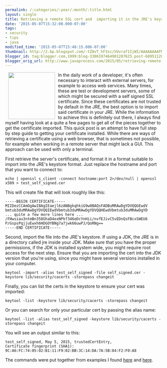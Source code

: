 ```yaml
---
permalink: /:categories/:year/:month/:title.html
layout: single
title: Retrieving a remote SSL cert and  importing it in the JRE's keystore
date: '2015-05-07T15:32:00.000-07:00'
tags:
- security
- tips
- java
modified_time: '2015-05-07T15:48:15.806-07:00'
thumbnail: http://2.bp.blogspot.com/-tZ8vT_hF3sc/VUvraf1IjWI/AAAAAAAAFME/6YuFvbNl2nc/s72-c/AD76394B17.jpg
blogger_id: tag:blogger.com,1999:blog-3306197464901287625.post-6895112003371107263
blogger_orig_url: http://www.javaprocess.com/2015/05/retrieving-remote-ssl-cert-and.html
---
```


<img src="https://2.bp.blogspot.com/-tZ8vT_hF3sc/VUvraf1IjWI/AAAAAAAAFME/6YuFvbNl2nc/s1600/AD76394B17.jpg" width="150" align="left" hspace="10"> 

In the daily work of a developer, it's often necessary to interact with external servers, for example to access web services. Many times, these are test or development servers, some of which might be secured with a self signed SSL certificate. Since these certificates are not trusted by default in the JRE, the best option is to import said certificate in your JRE. While the information to achieve this is definitely out there, I always find myself having look at a quite a few pages to get all of the pieces together to get the certificate imported. This quick post is an attempt to have full step by step guide to getting your certificate installed. While there are ways of retrieving a certificate using a web browser, that is sometimes not possible, for example when working in a remote server that might lack a GUI. This approach can be used with only a terminal.

First retrieve the server's certificate, and format it in a format suitable to import into the JRE's keystore format. Just replace the hostname and port that you want to connect to:

~~~
echo | openssl s_client -connect hostname:port 2>/dev/null | openssl x509 > test_self_signed.cer
~~~

This will create file that will look roughly like this:

~~~
-----BEGIN CERTIFICATE-----
MIIDezCCAmOgAwIBAgIEaejl6zANBgkqhkiG9w0BAQsFADBuMRAwDgYDVQQGEwdV
bmtub3duMRAwDgYDVQQIEwdVbmtub3duMRAwDgYDVQQHEwdVbmtub3duMRAwDgYD
... quite a few more lines here ...
/FHwsiau3ntmBn358GhaD4exNPkf346eDcYnHii/nvfEJivC5vEDnQsFBcxSWEU6
P/GspsPqjjuEwxh6HDGOYBNg7a7jwk66uwPJ/QoRNg==
-----END CERTIFICATE-----
~~~

Second, import the file into the JRE's keystore.  If using a JDK, the JRE is in a directory called jre inside your JDK. Make sure that you have the proper permissions, if the JDK is installed system wide, you might require root access for the next step. Ensure that you are importing the cert into the JDK version that you're using, since you might have several versions installed in your computer.

~~~
keytool -import -alias test_self_signed -file self_signed.cer -keystore lib/security/cacerts -storepass changeit
~~~

Finally, you can list the certs in the keystore to ensure your cert was imported:

~~~
keytool -list -keystore lib/security/cacerts -storepass changeit
~~~

Or you can search for only your particular cert by passing the alias name:

~~~
keytool -list -alias test_self_signed -keystore lib/security/cacerts -storepass changeit
~~~

You will see an output similar to this: 

~~~
test_self_signed, May 5, 2015, trustedCertEntry,
Certificate fingerprint (SHA1): 9C:A6:FC:74:05:02:B1:11:F9:02:BB:3C:14:DA:7A:5B:84:F2:F0:A8
~~~

The commands were put together from examples I found [here](https://docs.oracle.com/javase/tutorial/security/toolsign/rstep2.html) and [here](http://stackoverflow.com/questions/7885785/using-openssl-to-get-the-certificate-from-a-server).
